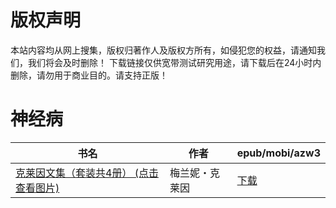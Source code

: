 # 版权声明

本站内容均从网上搜集，版权归著作人及版权方所有，如侵犯您的权益，请通知我们，我们将会及时删除！ 下载链接仅供宽带测试研究用途，请下载后在24小时内删除，请勿用于商业目的。请支持正版！

# 神经病

| 书名 | 作者 | epub/mobi/azw3 |
| --- | --- | --- |
| [克莱因文集（套装共4册） (点击查看图片)](https://www.dushupai.com/attachment/2024/06/06/6fb9ef791f0972bc.jpg) | 梅兰妮・克莱因 | [下载](https://url89.ctfile.com/f/31084289-1357031725-1bd4d9?p=8866) |
